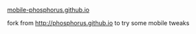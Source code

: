 [mobile-phosphorus.github.io](https://mobile-phosphorus.github.io)


fork from http://phosphorus.github.io to try some mobile tweaks
